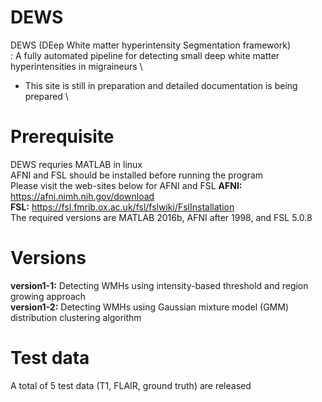 # DEWS
DEWS (DEep White matter hyperintensity Segmentation framework) \
: A fully automated pipeline for detecting small deep white matter hyperintensities in migraineurs \
* This site is still in preparation and detailed documentation is being prepared \

# Prerequisite
DEWS requries MATLAB in linux \
AFNI and FSL should be installed before running the program \
Please visit the web-sites below for AFNI and FSL
**AFNI:** https://afni.nimh.nih.gov/download \
**FSL:** https://fsl.fmrib.ox.ac.uk/fsl/fslwiki/FslInstallation \
The required versions are MATLAB 2016b, AFNI after 1998, and FSL 5.0.8

# Versions
**version1-1:** Detecting WMHs using intensity-based threshold and region growing approach \
**version1-2:** Detecting WMHs using Gaussian mixture model (GMM) distribution clustering algorithm

# Test data
A total of 5 test data (T1, FLAIR, ground truth) are released
